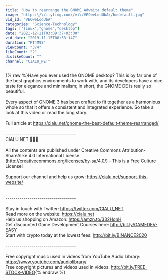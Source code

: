 ```yaml
---
title: "How to rearrange the GNOME Adwaita default theme"
image: "https:\/\/i.ytimg.com\/vi\/VECweLodUbA\/hqdefault.jpg"
vid_id: "VECweLodUbA"
categories: "Science-Technology"
tags: ["linux","gnome","desktop"]
date: "2021-12-21T03:09:37+03:00"
vid_date: "2019-11-15T08:53:14Z"
duration: "PT4M9S"
viewcount: "374"
likeCount: "2"
dislikeCount: ""
channel: "CIALU_NET"
---
```

{% raw %}Have you ever used the GNOME desktop? This is by far one of the best graphics environments to work with, and its developers have a nice taste for elegance and minimalism; in short, the GNOME DE is really so beautiful.<br /><br />Every aspect of GNOME 3 has been crafted to fit together as a harmonious whole so that it offers a consistent and integrated experience. So take a look at this video or read the long story.<br /><br />Full article at <a rel="nofollow" target="blank" href="https://cialu.net/gnome-the-best-default-theme-rearranged/">https://cialu.net/gnome-the-best-default-theme-rearranged/</a><br /><br />-----------------------------------<br />CIALU.NET              👾👾👾<br /><br />All the contents are published under Creative Commons Attribution-ShareAlike 4.0 International License (<a rel="nofollow" target="blank" href="http://creativecommons.org/licenses/by-sa/4.0/)">http://creativecommons.org/licenses/by-sa/4.0/)</a> - This is a Free Culture License!<br /><br />Support our channel and help us grow: <a rel="nofollow" target="blank" href="https://cialu.net/support-this-website/">https://cialu.net/support-this-website/</a><br /><br /><br />-----------------------------------<br /><br />Stay in touch with Twitter: <a rel="nofollow" target="blank" href="https://twitter.com/CIALU_NET">https://twitter.com/CIALU_NET</a><br />Read more on the website: <a rel="nofollow" target="blank" href="https://cialu.net">https://cialu.net</a><br />Help us shopping on Amazon: <a rel="nofollow" target="blank" href="https://amzn.to/332HonH">https://amzn.to/332HonH</a><br />Get discounted Game Development Courses here: <a rel="nofollow" target="blank" href="http://bit.ly/GAMEDEV-EASY">http://bit.ly/GAMEDEV-EASY</a><br />Start with crypto today at the lowest fees: <a rel="nofollow" target="blank" href="http://bit.ly/BINANCE2020">http://bit.ly/BINANCE2020</a><br /><br />-----------------------------------<br /><br />Free copyright music used in videos from YouTube Audio Library: <a rel="nofollow" target="blank" href="https://www.youtube.com/audiolibrary/">https://www.youtube.com/audiolibrary/</a><br />Free copyright pictures and videos used in videos: <a rel="nofollow" target="blank" href="http://bit.ly/FREE-STOCK-VIDEO">http://bit.ly/FREE-STOCK-VIDEO</a>{% endraw %}
